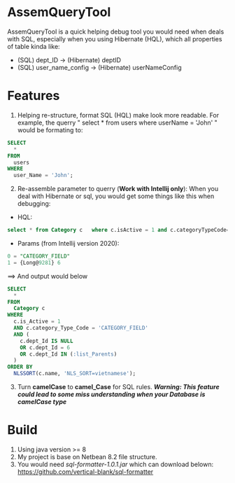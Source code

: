 # AssemQueryTool

AssemQueryTool is a quick helping debug tool you would need when deals with SQL, especially when you using Hibernate (HQL), which all properties of table kinda like:
  - (SQL) dept_ID -> (Hibernate) deptID
  - (SQL) user_name_config -> (Hibernate) userNameConfig

# Features
  1. Helping re-structure, format SQL (HQL) make look more readable. For example, the querry 
" select * from users where userName = 'John' "
    would be formating to: 
```sql
SELECT
  *
FROM
  users
WHERE
  user_Name = 'John';
```
  2. Re-assemble parameter to querry (**Work with Intellij only**): When you deal with Hibernate or sql, you would get some things like this when debugging:
  - HQL: 
```sql
select * from Category c   where c.isActive = 1 and c.categoryTypeCode=?  AND (c.deptId  IS NULL OR c.deptId = ? OR c.deptId IN (:listParents)) order by   NLSSORT(c.name,'NLS_SORT=vietnamese')
```
  - Params (from Intellij version 2020): 
```sql
0 = "CATEGORY_FIELD"
1 = {Long@9281} 6
```

==> And output would below
```sql
SELECT
  *
FROM
  Category c
WHERE
  c.is_Active = 1
  AND c.category_Type_Code = 'CATEGORY_FIELD'
  AND (
    c.dept_Id IS NULL
    OR c.dept_Id = 6
    OR c.dept_Id IN (:list_Parents)
  )
ORDER BY
  NLSSORT(c.name, 'NLS_SORT=vietnamese');
```
3. Turn **camelCase** to **camel_Case** for SQL rules. 
***Warning: This feature could lead to some miss understanding when your Database is camelCase type***

# Build
1. Using java version >= 8
2. My project is base on Netbean 8.2 file structure. 
3. You would need *sql-formatter-1.0.1.jar* which can download belown:   
https://github.com/vertical-blank/sql-formatter
